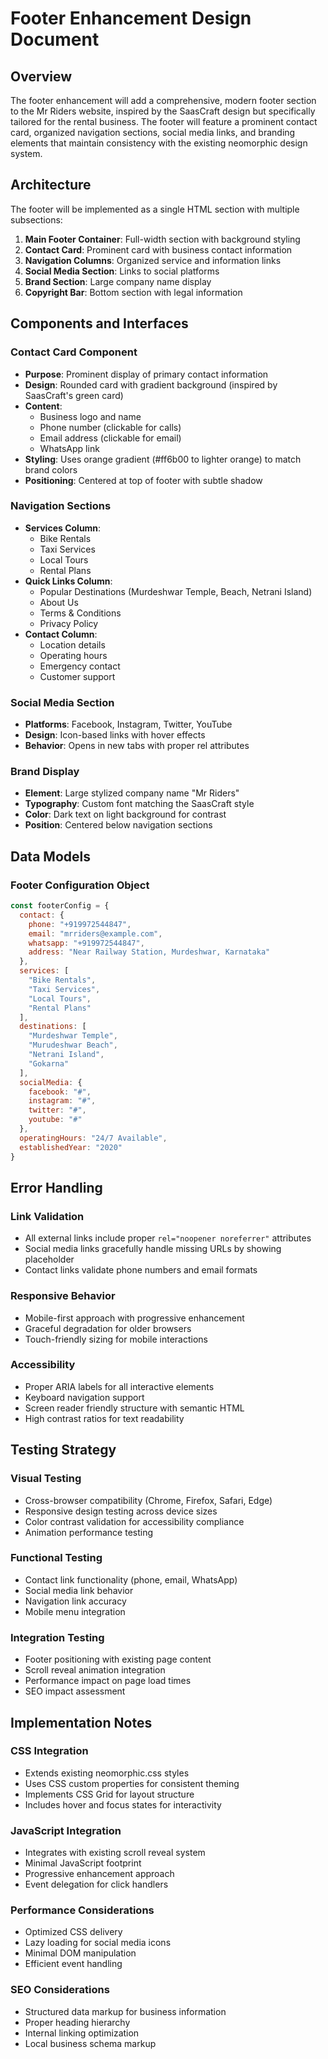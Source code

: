 # Footer Enhancement Design Document

## Overview

The footer enhancement will add a comprehensive, modern footer section to the Mr Riders website, inspired by the SaasCraft design but specifically tailored for the rental business. The footer will feature a prominent contact card, organized navigation sections, social media links, and branding elements that maintain consistency with the existing neomorphic design system.

## Architecture

The footer will be implemented as a single HTML section with multiple subsections:

1. **Main Footer Container**: Full-width section with background styling
2. **Contact Card**: Prominent card with business contact information
3. **Navigation Columns**: Organized service and information links
4. **Social Media Section**: Links to social platforms
5. **Brand Section**: Large company name display
6. **Copyright Bar**: Bottom section with legal information

## Components and Interfaces

### Contact Card Component
- **Purpose**: Prominent display of primary contact information
- **Design**: Rounded card with gradient background (inspired by SaasCraft's green card)
- **Content**: 
  - Business logo and name
  - Phone number (clickable for calls)
  - Email address (clickable for email)
  - WhatsApp link
- **Styling**: Uses orange gradient (#ff6b00 to lighter orange) to match brand colors
- **Positioning**: Centered at top of footer with subtle shadow

### Navigation Sections
- **Services Column**: 
  - Bike Rentals
  - Taxi Services  
  - Local Tours
  - Rental Plans
- **Quick Links Column**:
  - Popular Destinations (Murdeshwar Temple, Beach, Netrani Island)
  - About Us
  - Terms & Conditions
  - Privacy Policy
- **Contact Column**:
  - Location details
  - Operating hours
  - Emergency contact
  - Customer support

### Social Media Section
- **Platforms**: Facebook, Instagram, Twitter, YouTube
- **Design**: Icon-based links with hover effects
- **Behavior**: Opens in new tabs with proper rel attributes

### Brand Display
- **Element**: Large stylized company name "Mr Riders"
- **Typography**: Custom font matching the SaasCraft style
- **Color**: Dark text on light background for contrast
- **Position**: Centered below navigation sections

## Data Models

### Footer Configuration Object
```javascript
const footerConfig = {
  contact: {
    phone: "+919972544847",
    email: "mrriders@example.com",
    whatsapp: "+919972544847",
    address: "Near Railway Station, Murdeshwar, Karnataka"
  },
  services: [
    "Bike Rentals",
    "Taxi Services", 
    "Local Tours",
    "Rental Plans"
  ],
  destinations: [
    "Murdeshwar Temple",
    "Murudeshwar Beach", 
    "Netrani Island",
    "Gokarna"
  ],
  socialMedia: {
    facebook: "#",
    instagram: "#", 
    twitter: "#",
    youtube: "#"
  },
  operatingHours: "24/7 Available",
  establishedYear: "2020"
}
```

## Error Handling

### Link Validation
- All external links include proper `rel="noopener noreferrer"` attributes
- Social media links gracefully handle missing URLs by showing placeholder
- Contact links validate phone numbers and email formats

### Responsive Behavior
- Mobile-first approach with progressive enhancement
- Graceful degradation for older browsers
- Touch-friendly sizing for mobile interactions

### Accessibility
- Proper ARIA labels for all interactive elements
- Keyboard navigation support
- Screen reader friendly structure with semantic HTML
- High contrast ratios for text readability

## Testing Strategy

### Visual Testing
- Cross-browser compatibility (Chrome, Firefox, Safari, Edge)
- Responsive design testing across device sizes
- Color contrast validation for accessibility compliance
- Animation performance testing

### Functional Testing
- Contact link functionality (phone, email, WhatsApp)
- Social media link behavior
- Navigation link accuracy
- Mobile menu integration

### Integration Testing
- Footer positioning with existing page content
- Scroll reveal animation integration
- Performance impact on page load times
- SEO impact assessment

## Implementation Notes

### CSS Integration
- Extends existing neomorphic.css styles
- Uses CSS custom properties for consistent theming
- Implements CSS Grid for layout structure
- Includes hover and focus states for interactivity

### JavaScript Integration
- Integrates with existing scroll reveal system
- Minimal JavaScript footprint
- Progressive enhancement approach
- Event delegation for click handlers

### Performance Considerations
- Optimized CSS delivery
- Lazy loading for social media icons
- Minimal DOM manipulation
- Efficient event handling

### SEO Considerations
- Structured data markup for business information
- Proper heading hierarchy
- Internal linking optimization
- Local business schema markup